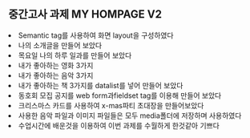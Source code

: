 <h2>중간고사 과제 MY HOMPAGE V2</h2>

<li>Semantic tag를 사용하여 화면 layout을 구성하였다</li>
<li>나의 소개글을 만들어 보았다</li>
<li>목요일 나의 하루 일과를 만들어 보았다</li>
<li>내가 좋아하는 영화 3가지</li>
<li>내가 좋아하는 음악 3가지</li>
<li>내가 좋아하는 책 3가지를 datalist를 넣어 만들어 보았다</li>
<li>동호회 모집 공지를 web form과fieldset tag를 이용해 만들어 보았다</li>
<li>크리스마스 카드를 사용하여 x-mas파티 초대장을 만들어보았다 </li>
<li>사용한 음악 파일과 이미지 파일들은 모두 media폴더에 저장하며 사용하였다</li>

<li>수업시간에 배운것을 이용하여 이번 과제를 수월하게 한것같아 기쁘다</li>
